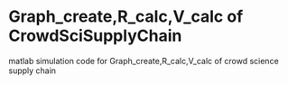 # Graph_create,R_calc,V_calc of CrowdSciSupplyChain
 matlab simulation code for Graph_create,R_calc,V_calc of crowd science supply chain

